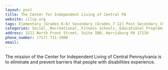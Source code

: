 ```yaml
---
layout: post
title: The Center for Independent Living of Central PA
website: cilcp.org
tags: Elementary_(Grades_K-6) Secondary_(Grades_7-12) Post_Secondary_(High_School_and_Beyond)
categories: Social,_Recreational,_Fitness Schools,_Educational_Programs,_Advocacy Transitioning_Youth_and_Adults Accessibility,_Inclusion,_Safety,_Health
address: 3211 North Front Street, Suite 100, Harrisburg PA 17110
phone_number: (717) 731-1900
email: 
---
```

The mission of the Center for Independent Living of Central Pennsylvania is to eliminate and prevent barriers that people with disabilities experience.